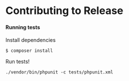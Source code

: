 # Contributing to Release

#### Running tests

Install dependencies
```
$ composer install
```

Run tests!
```
./vendor/bin/phpunit -c tests/phpunit.xml    
```
